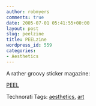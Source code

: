 ```yaml
---
author: robmyers
comments: true
date: 2005-07-01 05:41:55+00:00
layout: post
slug: peelzine
title: PEELzine
wordpress_id: 559
categories:
- Aesthetics
---
```


  
A rather groovy sticker magazine:  


  
[PEEL](http://www.peelzine.freeservers.com/home.html)  


  


Technorati Tags: [aesthetics](http://technorati.com/tag/aesthetics), [art](http://technorati.com/tag/art)

  


